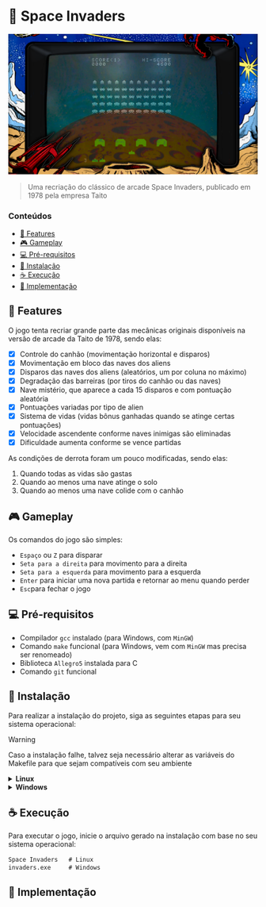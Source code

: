 # 👾 Space Invaders

<img src="assets/img/preview.png" alt="Imagem de preview do jogo">

> Uma recriação do clássico de arcade Space Invaders, publicado em 1978 pela empresa Taito

### Conteúdos

- [👾 Features](#-features)
- [🎮 Gameplay](#-gameplay)
- [💻 Pré-requisitos](#-pré-requisitos)
- [🚀 Instalação](#-instalação)
- [☕ Execução](#-instalação)
- [📃 Implementação](#-implementação)


## 👾 Features

O jogo tenta recriar grande parte das mecânicas originais disponíveis na versão de arcade da Taito de 1978, sendo elas:
- [X] Controle do canhão (movimentação horizontal e disparos)
- [X] Movimentação em bloco das naves dos aliens
- [X] Disparos das naves dos aliens (aleatórios, um por coluna no máximo)
- [X] Degradação das barreiras (por tiros do canhão ou das naves)
- [X] Nave mistério, que aparece a cada 15 disparos e com pontuação aleatória
- [X] Pontuações variadas por tipo de alien
- [X] Sistema de vidas (vidas bônus ganhadas quando se atinge certas pontuações)
- [X] Velocidade ascendente conforme naves inimigas são eliminadas
- [X] Dificuldade aumenta conforme se vence partidas

As condições de derrota foram um pouco modificadas, sendo elas:
1. Quando todas as vidas são gastas
2. Quando ao menos uma nave atinge o solo
3. Quando ao menos uma nave colide com o canhão

## 🎮 Gameplay

Os comandos do jogo são simples:
- `Espaço` ou `Z` para disparar
- `Seta para a direita` para movimento para a direita
- `Seta para a esquerda` para movimento para a esquerda
- `Enter` para iniciar uma nova partida e retornar ao menu quando perder
- `Esc`para fechar o jogo 

## 💻 Pré-requisitos

- Compilador `gcc` instalado (para Windows, com `MinGW`)
- Comando `make` funcional (para Windows, vem com `MinGW` mas precisa ser renomeado)
- Biblioteca `Allegro5` instalada para C
- Comando `git` funcional

## 🚀 Instalação

Para realizar a instalação do projeto, siga as seguintes etapas para seu sistema operacional:

> [!WARNING]
> Caso a instalação falhe, talvez seja necessário alterar as variáveis do Makefile para que sejam compatíveis com seu ambiente

<details>
<summary> <b>Linux</b></summary>
Primeiro, clone o repositório

```bash
git clone https://github.com/victor-arcuri/space-invaders
cd space-invaders
```

Em seguida, rode o makefile para compilar o jogo:
```bash
make
```

Se a instalação foi bem-sucedida, um arquivo executável chamado `Space Invaders` foi criado no diretório! 
</details>

<details>
<summary> <b>Windows</b></summary>
Primeiro, clone o repositório

```cmd
git clone https://github.com/victor-arcuri/space-invaders
cd space-invaders
```

Em seguida, rode o makefile para compilar o jogo:
```bash
make  # Talvez o comando tenha outro nome dependendo do que foi renomeado no MinGW
```

Se a instalação foi bem-sucedida, um arquivo executável chamado `invaders.exe` foi criado no diretório! 

</details>

## ☕ Execução
Para executar o jogo, inicie o arquivo gerado na instalação com base no seu sistema operacional:
```
Space Invaders   # Linux
invaders.exe     # Windows
```

## 📃 Implementação
